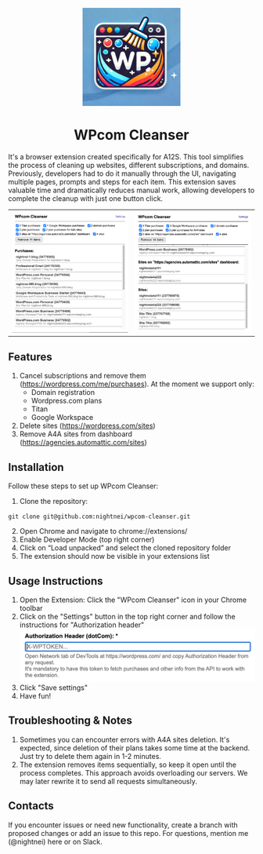 <p align="center">
    <img src="./icons/original.jpg" width="200" />
</p>

<h1 align="center">WPcom Cleanser</h1>

It's a browser extension created specifically for A12S. This tool simplifies the process of cleaning up websites, different subscriptions, and domains. Previously, developers had to do it manually through the UI, navigating multiple pages, prompts and steps for each item. This extension saves valuable time and dramatically reduces manual work, allowing developers to complete the cleanup with just one button click.

<table>
    <tr>
        <td><img src="./imgs/readme/demo1.png" />
        <td><img src="./imgs/readme/demo2.png" />
    </tr>
</table>

## Features
1. Cancel subscriptions and remove them (https://wordpress.com/me/purchases).
At the moment we support only:
    - Domain registration
    - Wordpress.com plans
    - Titan
    - Google Workspace
2. Delete sites (https://wordpress.com/sites)
3. Remove A4A sites from dashboard (https://agencies.automattic.com/sites)

## Installation
Follow these steps to set up WPcom Cleanser:
1. Clone the repository:
```
git clone git@github.com:nightnei/wpcom-cleanser.git
```
2. Open Chrome and navigate to chrome://extensions/
3. Enable Developer Mode (top right corner)
4. Click on “Load unpacked” and select the cloned repository folder
5. The extension should now be visible in your extensions list

## Usage Instructions
1. Open the Extension: Click the "WPcom Cleanser" icon in your Chrome toolbar
2. Click on the "Settings" button in the top right corner and follow the instructions for "Authorization header"<img src="./imgs/readme/authorizationHeader.png" />
3. Click "Save settings"
4. Have fun!

## Troubleshooting & Notes
1. Sometimes you can encounter errors with A4A sites deletion. It's expected, since deletion of their plans takes some time at the backend. Just try to delete them again in 1-2 minutes.
2. The extension removes items sequentially, so keep it open until the process completes. This approach avoids overloading our servers. We may later rewrite it to send all requests simultaneously.

## Contacts
If you encounter issues or need new functionality, create a branch with proposed changes or add an issue to this repo.
For questions, mention me (@nightnei) here or on Slack.
